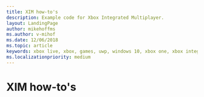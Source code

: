 ```yaml
---
title: XIM how-to's
description: Example code for Xbox Integrated Multiplayer.
layout: LandingPage
author: mikehoffms
ms.author: v-mihof
ms.date: 12/06/2018
ms.topic: article
keywords: xbox live, xbox, games, uwp, windows 10, xbox one, xbox integrated multiplayer
ms.localizationpriority: medium
---
```


# XIM how-to's


<!-- 
### In this section

| Article | Description |
|---------|-------------|
| [__](__) | __ |
| [__](__) | __ |
| [__](__) | __ |
-->
